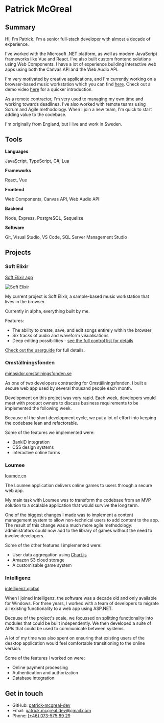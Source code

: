 # Patrick McGreal

## Summary

Hi, I'm Patrick. I'm a senior full-stack developer with almost a decade of experience.

I've worked with the Microsoft .NET platform, as well as modern JavaScript frameworks like Vue and React. I've also built custom frontend solutions using Web Components. I have a lot of experience building interactive web apps using both the Canvas API and the Web Audio API.

I'm very motivated by creative applications, and I'm currently working on a browser-based music workstation which you can find [here](https://softelixir.app). Check out a demo video [here](https://www.youtube.com/watch?v=NK4cvYAqNCU) for a quicker introduction.

As a remote contractor, I'm very used to managing my own time and working towards deadlines. I've also worked with remote teams using Scrum and Agile methodology. When I join a new team, I'm quick to start adding value to the codebase.

I'm originally from England, but I live and work in Sweden.

## Tools

**Languages**

JavaScript, TypeScript, C#, Lua

**Frameworks**

React, Vue

**Frontend**

Web Components, Canvas API, Web Audio API

**Backend**

Node, Express, PostgreSQL, Sequelize

**Software**

Git, Visual Studio, VS Code, SQL Server Management Studio

## Projects

### Soft Elixir

[Soft Elixir app](https://softelixir.app)

![Soft Elixir](./images/soft-elixir.png)

My current project is Soft Elixir, a sample-based music workstation that lives in the browser.

Currently in alpha, everything built by me.

Features:

- The ability to create, save, and edit songs entirely within the browser
- Six tracks of audio and waveform visualisations
- Deep editing possibilities - [see the full control list for details](https://softelixir.app/control-list.html)

[Check out the userguide](https://softelixir.app/userguide) for full details.

### Omställningsfonden

[minasidor.omstallningsfonden.se](https://minasidor.omstallningsfonden.se/logga-in)

As one of two developers contracting for Omställningsfonden, I built a secure web app used by several thousand people each month.

Development on this project was very rapid. Each week, developers would meet with product owners to discuss business requirements to be implemented the following week.

Because of the short development cycle, we put a lot of effort into keeping the codebase lean and refactorable.

Some of the features we implemented were:

- BankID integration
- CSS design systems
- Interactive online forms

### Loumee

[loumee.co](https://www.loumee.co/)

The Loumee application delivers online games to users through a secure web app.

My main task with Loumee was to transform the codebase from an MVP solution to a scalable application that would survive the long term.

One of the biggest changes I made was to implement a content management system to allow non-technical users to add content to the app. The result of this change was a much more agile methodology: administrators could now add to the library of games without the need to involve developers.

Some of the other features I implemented were:

- User data aggregation using [Chart.js](https://www.chartjs.org/)
- Amazon S3 cloud storage
- A customisable game system

### Intelligenz

[intelligenz.global](https://www.intelligenz.global/)

When I joined Intelligenz, the software was a decade old and only available for Windows. For three years, I worked with a team of developers to migrate all existing functionality to a web app using ASP.NET.

Because of the project's scale, we focussed on splitting functionality into modules that could be built independently. We then developed a suite of APIs that could be used to communicate between systems.

A lot of my time was also spent on ensuring that existing users of the desktop application would feel comfortable transitioning to the online version.

Some of the features I worked on were:

- Online payment processing
- Authentication and authorization
- Database integration

## Get in touch

- GitHub: [patrick-mcgreal-dev](https://github.com/patrick-mcgreal-dev)
- Email: [patrick.mcgreal.dev@gmail.com](mailto:patrick.mcgreal.dev@gmail.com)
- Phone: [(+46) 073-575 89 29](tel:+46735758929)